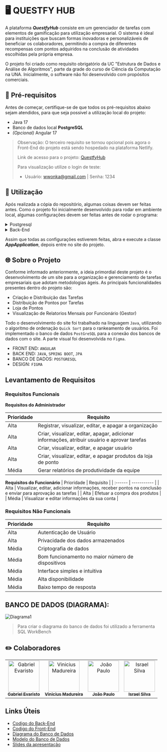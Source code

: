 # 🖥️ QUESTFY HUB

A plataforma _**QuestfyHub**_ consiste em um gerenciador de tarefas com elementos de gamificação para utilização empresarial. O sistema é ideal para instituições que buscam formas inovadoras e personalizáveis de beneficiar os colaboradores, permitindo a compra de diferentes recompensas com pontos adquiridos na conclusão de atividades escolhidas pela própria empresa. 

O projeto foi criado como requisito obrigatório da UC "Estrutura de Dados e Análise de Algoritmos", parte da grade do curso de Ciência da Computação na UNA. Inicialmente, o software não foi desenvolvido com propósitos comerciais.
## :rocket: Pré-requisitos
Antes de começar, certifique-se de que todos os pré-requisitos abaixo sejam atendidos, para que seja possivel a utilização local do projeto:
- Java 17
- Banco de dados local **PostgreSQL**
- _(Opcional)_ Angular 17

> Observação: O terceiro requisito se tornou opcional pois agora o Front-End do projeto está sendo hospedado na plataforma Netlify.
>
> Link de acesso para o projeto: [QuestfyHub](https://questfyhub.netlify.app)
>
> Para visualização utilize o login de teste:
> - Usuário: wwonka@gmail.com | Senha: 1234


## :wrench: Utilização
Após realizada a cópia do repositório, algumas coisas devem ser feitas antes. Como o projeto foi inicialmente desenvolvido para rodar em ambiente local, algumas configurações devem ser feitas antes de rodar o programa:
<details>
    <summary>Postgresql</summary><!--TODO: Colocar imagens-->
    <p>
        <ol>
            <li>
                <p>Crie um novo banco de dados dentro do postgresql;</p>
                <img src="https://github.com/Questfy-Hub/General_Informations/assets/146457912/7d812f68-5571-48b0-989e-636a09814b8d">
            </li>
            <br>
            <li>Baixe o banco modelo em <a href="#links">Links Uteis</a>;</li>
            <br>
            <li>
                <p>Importe o banco modelo para seu banco de dados.</p>
                <img src="https://github.com/Questfy-Hub/General_Informations/assets/146457912/562c45b2-d519-4cf8-8cbd-4ce5daf04272">
                <img src="https://github.com/Questfy-Hub/General_Informations/assets/146457912/e003b94a-c4ff-4a05-8ee6-9dd667cd4da9">
            </li>
        </ol>
    </p>
</details>

<details>
    <summary>Back-End</summary>
    <p>
        <ol>
            <li>Vá ao arquivo application.proprieties;</li>
            <br>
            <li>
                Preencha as informações necessárias (sinalizadas nos colchetes);
                <img src="https://github.com/Questfy-Hub/General_Informations/assets/146457912/03a73727-a598-4b8a-8ae3-fc9bc8478d4b">
            </li>
        </ol>
    </p>
</details>

Assim que todas as configurações estiverem feitas, abra e execute a classe _**AppApplication**_, depois entre no site do projeto.

## :globe_with_meridians: Sobre o Projeto

Conforme informado anteriormente, a ideia primordial deste projeto é o desenvolvimento de um site para a organização e gerenciamento de tarefas empresariais que adotam metodologias ágeis. As principais funcionalidades presentes dentro do projeto são:
- Criação e Distribuição das Tarefas
- Distribuição de Pontos por Tarefas
- Loja de Pontos
- Visualização de Relatorios Mensais por Funcionário (Gestor)
  

 Todo o desenvolvimento do site foi trabalhado na linguagem `Java`, utilizando o algoritmo de ordenação `Quick Sort` para o rankeamento de usuários. Foi implementado o banco de dados `PostGreSQL` para a conexão dos bancos de dados com o site. A parte visual foi desenvolvida no `Figma`. 


- FRONT END: `ANGULAR`
- BACK END: `JAVA`, `SPRING BOOT`, `JPA`
- BANCO DE DADOS: `POSTGRESQL`
- DESIGN: `FIGMA`

## Levantamento de Requisitos

### Requisitos Funcionais
**Requisitos do Administrador**

| Prioridade | Requisito |
| :------ | ----------- |
| Alta | Registrar, visualizar, editar, e apagar a organização |
| Alta | Criar, visualizar, editar, apagar, adicionar informações, atribuir usuário e aprovar tarefas |
| Alta | Criar, visualizar, editar, e apagar usuário |
| Alta | Criar, visualizar, editar, e apagar produtos da loja de ponto |
| Média | Gerar relatórios de produtividade da equipe | 


**Requisitos do Funcionário**
| Prioridade | Requisito |
| :------ | ----------- |
| Alta | Visualizar, editar, adicionar informações, receber pontos na conclusão e enviar para aprovação as tarefas |
| Alta | Efetuar a compra dos produtos  |
| Média | Visualizar e editar informações da sua conta | 

### Requisitos Não Funcionais

| Prioridade | Requisito |
| :------ | ----------- |
| Alta | Autenticação de Usuário |
| Alta | Privacidade dos dados armazenados |
| Média |  Criptografia de dados |
| Média | Bom funcionamento no maior número de dispositivos |
| Média | Interface simples e intuitiva |
| Média | Alta disponibilidade |
| Média | Baixo tempo de resposta |
## BANCO DE DADOS (DIAGRAMA):

![Diagrama1](https://github.com/Questfy-Hub/General_Informations/assets/146457912/2ba59dd9-06ab-41b9-9b2f-2cfd28f732a5)

> Para criar o diagrama do banco de dados foi utilizado a ferramenta SQL WorkBench


## ✏️ Colaboradores
<table>
  <tr>
    <td align="center">
      <a href="https://github.com/gabsevamac" title="defina o titulo do link">
        <img src="https://github.com/Questfy-Hub/General_Informations/assets/146457912/f77485f5-ec3c-41b4-a0b0-2bc03215a379" width="100px;" alt="Gabriel Evaristo"/><br>
        <sub>
          <b>Gabriel Evaristo</b>
        </sub>
      </a>
    </td>
    <td align="center">
      <a href="https://github.com/ViniciusMGodinho" title="defina o titulo do link">
        <img src="https://github.com/Questfy-Hub/General_Informations/assets/146457912/39ef40d6-6122-494e-8fdf-a6e6e4af0e33" width="100px;" alt="Vinicius Madureira"/><br>
        <sub>
          <b>Vinicius Madureira</b>
        </sub>
      </a>
    </td>
    <td align="center">
      <a href="https://github.com/JoaoPaulo-66" title="defina o titulo do link">
        <img src="https://github.com/Questfy-Hub/General_Informations/assets/146457912/f7ed62f9-dc12-4c04-b3d6-c361b9cbfc03" width="100px;" alt="João Paulo"/><br>
        <sub>
          <b>João Paulo</b>
        </sub>
      </a>
    </td>
    <td align="center">
      <a href="https://github.com/IsraPrime16" title="defina o titulo do link">
        <img src="https://github.com/Questfy-Hub/General_Informations/assets/146457912/84ed49e7-6aa8-4a99-8f78-6c02df36c3c8" width="100px;" alt="Israel Silva"/><br>
        <sub>
          <b>Israel Silva</b>
        </sub>
      </a>
    </td>
  </tr>
</table>



## <a name="links"></a> Links Úteis

- [Codigo do Back-End](https://github.com/Questfy-Hub/Back-End)
- [Codigo do Front-End](https://github.com/Questfy-Hub/Front-End)
- [Diagrama do Banco de Dados](https://github.com/Questfy-Hub/General_Informations/blob/main/A3.mwb)
- [Modelo do Banco de Dados](https://github.com/Questfy-Hub/General_Informations/blob/main/QuestfyHub_DB.sql)
- [Slides da apresentação](ExpoUna_EDAA_QuestfyHub.pptx)


